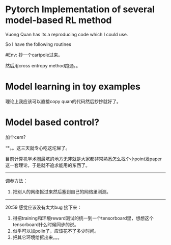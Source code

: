# Pytorch Implementation of several model-based RL method

Vuong Quan has its a reproducing code which I could use.

So I have the following routines

#Env:
抄一个cartpole过来。

然后用cross entropy method跑通。。

# Model learning in toy examples
理论上我应该可以直接copy quan的代码然后抄抄就好了。

# Model based control?
加个cem?

艹。。这三天就专心吃这坨屎了。

目前计算机学术圈最坑的地方无非就是大家都非常熟悉怎么找个小point发paper这一套理论，于是就不追求能用的东西了。

---

调参方法：
1. 把别人的网络抠过来然后塞到自己的网络里测测。

---

20:59 感觉应该没有太大bug
接下来：
1. 得把training和环境reward测试的统一到一个tensorboard里，想想这个tensorboard什么时候同步的说。
2. 似乎可以加polin了，应该花不了多少时间。
3. 把其它环境给抠出来。。。

